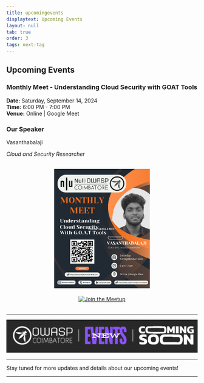 ```yaml
---
title: upcomingevents
displaytext: Upcoming Events
layout: null
tab: true
order: 3
tags: next-tag
---
```


<h2>Upcoming Events</h2>

<h3>Monthly Meet - Understanding Cloud Security with GOAT Tools</h3>

**Date:** Saturday, September 14, 2024  
**Time:** 6:00 PM - 7:00 PM  
**Venue:** Online | Google Meet

<h3>Our Speaker</h3>

Vasanthabalaji

*Cloud and Security Researcher*

<br>

<div style="text-align: center;">
    <img src="assets/images/events/Monthly_meet_14-9-2024.png" alt="Event Poster" width="50%">
</div>

<br>

<div style="text-align: center;">
    <a href="https://meet.google.com/vdr-hnae-ute">
        <img src="https://img.shields.io/badge/Join%20the%20Meetup-Google%20Meet-FFEB3B?style=for-the-badge&logo=google-meet&logoColor=white&labelColor=F44336" alt="Join the Meetup">
    </a>
</div>

<br>
<hr>

![Coming Soon](assets/images/coming_soon_.gif)

<hr>
<p>Stay tuned for more updates and details about our upcoming events!</p>
<hr>
